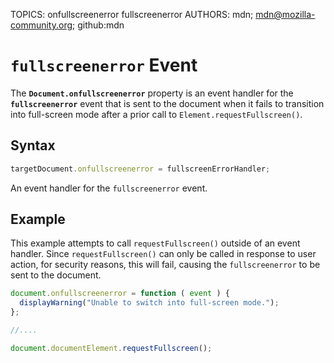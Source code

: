 TOPICS: onfullscreenerror
        fullscreenerror
AUTHORS: mdn; mdn@mozilla-community.org; github:mdn

# `fullscreenerror` Event

The **`Document.onfullscreenerror`** property is an event handler for the **`fullscreenerror`** event
that is sent to the  document when it fails to transition into full-screen mode after a prior call
to `Element.requestFullscreen()`.

## Syntax

```javascript
targetDocument.onfullscreenerror = fullscreenErrorHandler;
```

An event handler for the `fullscreenerror` event.

## Example

This example attempts to call `requestFullscreen()` outside of an event handler. Since `requestFullscreen()`
can only be called in response to user action, for security reasons, this will fail, causing the
`fullscreenerror` to be sent to the document.

```javascript
document.onfullscreenerror = function ( event ) {
  displayWarning("Unable to switch into full-screen mode.");
};

//....

document.documentElement.requestFullscreen();
```
